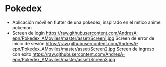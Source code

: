 # Pokedex
- Aplicación móvil en flutter de una pokedex, inspirado en el mítico anime pokemon 
- Screen de login 
https://raw.githubusercontent.com/AndresA-epn/Pokedex_AMoviles/master/asset/Screen1.jpg 
Screen de error de inicio de sesión 
https://raw.githubusercontent.com/AndresA-epn/Pokedex_AMoviles/master/asset/Screen2.jpg 
Screen de ingreso con exito https://raw.githubusercontent.com/AndresA-epn/Pokedex_AMoviles/master/asset/Screen3.jpg
